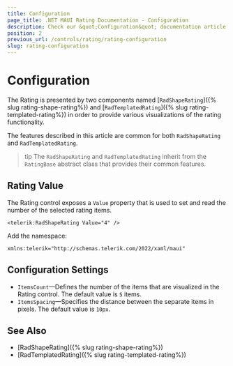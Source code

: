 ```yaml
---
title: Configuration
page_title: .NET MAUI Rating Documentation - Configuration
description: Check our &quot;Configuration&quot; documentation article for Telerik Rating for .NET MAUI.
position: 2
previous_url: /controls/rating/rating-configuration
slug: rating-configuration
---
```


# Configuration

The Rating is presented by two components named [`RadShapeRating`]({% slug rating-shape-rating%}) and [`RadTemplatedRating`]({% slug rating-templated-rating%}) in order to provide various visualizations of the rating functionality.

The features described in this article are common for both `RadShapeRating` and `RadTemplatedRating`.

>tip The `RadShapeRating` and `RadTemplatedRating` inherit from the `RatingBase` abstract class that provides their common features.

## Rating Value

The Rating control exposes a `Value` property that is used to set and read the number of the selected rating items.

```XAMl
<telerik:RadShapeRating Value="4" />
```

Add the namespace:

```XAML
xmlns:telerik="http://schemas.telerik.com/2022/xaml/maui"
```

## Configuration Settings

* `ItemsCount`&mdash;Defines the number of the items that are visualized in the Rating control. The default value is `5` items.
* `ItemsSpacing`&mdash;Specifies the distance between the separate items in pixels. The default value is `10px`.

<snippet id='rating-features-configuration' />

## See Also

- [RadShapeRating]({% slug rating-shape-rating%})
- [RadTemplatedRating]({% slug rating-templated-rating%})
